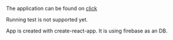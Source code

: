 The application can be found on [click](http://app.test-yourself.surge.sh/)

Running test is not supported yet.

App is created with create-react-app.
It is using firebase as an DB.